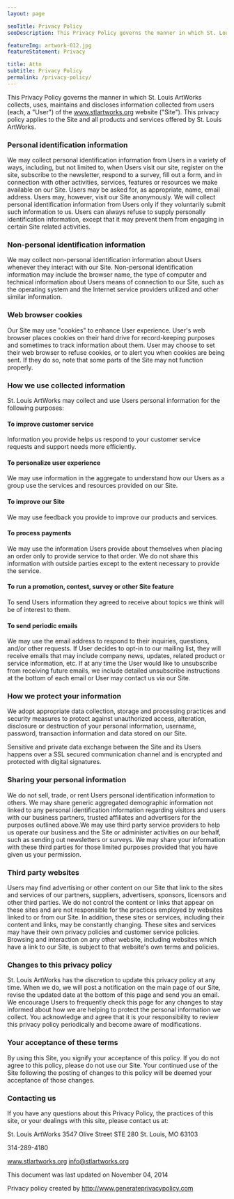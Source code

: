 ```yaml
---
layout: page

seoTitle: Privacy Policy
seoDescription: This Privacy Policy governs the manner in which St. Louis ArtWorks collects, uses, maintains and discloses information collected from users (each, a "User") of the www.stlartworks.org website ("Site").

featureImg: artwork-012.jpg
featureStatement: Privacy

title: Attn
subtitle: Privacy Policy
permalink: /privacy-policy/
---
```

This Privacy Policy governs the manner in which St. Louis ArtWorks collects, uses, maintains and discloses information collected from users (each, a "User") of the www.stlartworks.org website ("Site"). This privacy policy applies to the Site and all products and services offered by St. Louis ArtWorks.

### Personal identification information

We may collect personal identification information from Users in a variety of ways, including, but not limited to, when Users visit our site, register on the site, subscribe to the newsletter, respond to a survey, fill out a form, and in connection with other activities, services, features or resources we make available on our Site. Users may be asked for, as appropriate, name, email address. Users may, however, visit our Site anonymously. We will collect personal identification information from Users only if they voluntarily submit such information to us. Users can always refuse to supply personally identification information, except that it may prevent them from engaging in certain Site related activities.

### Non-personal identification information

We may collect non-personal identification information about Users whenever they interact with our Site. Non-personal identification information may include the browser name, the type of computer and technical information about Users means of connection to our Site, such as the operating system and the Internet service providers utilized and other similar information.

### Web browser cookies

Our Site may use "cookies" to enhance User experience. User's web browser places cookies on their hard drive for record-keeping purposes and sometimes to track information about them. User may choose to set their web browser to refuse cookies, or to alert you when cookies are being sent. If they do so, note that some parts of the Site may not function properly.

### How we use collected information

St. Louis ArtWorks may collect and use Users personal information for the following purposes:

#### To improve customer service

Information you provide helps us respond to your customer service requests and support needs more efficiently.

#### To personalize user experience

We may use information in the aggregate to understand how our Users as a group use the services and resources provided on our Site.

#### To improve our Site

We may use feedback you provide to improve our products and services.

#### To process payments

We may use the information Users provide about themselves when placing an order only to provide service to that order. We do not share this information with outside parties except to the extent necessary to provide the service.

#### To run a promotion, contest, survey or other Site feature

To send Users information they agreed to receive about topics we think will be of interest to them.

#### To send periodic emails

We may use the email address to respond to their inquiries, questions, and/or other requests. If User decides to opt-in to our mailing list, they will receive emails that may include company news, updates, related product or service information, etc. If at any time the User would like to unsubscribe from receiving future emails, we include detailed unsubscribe instructions at the bottom of each email or User may contact us via our Site.

### How we protect your information

We adopt appropriate data collection, storage and processing practices and security measures to protect against unauthorized access, alteration, disclosure or destruction of your personal information, username, password, transaction information and data stored on our Site.

Sensitive and private data exchange between the Site and its Users happens over a SSL secured communication channel and is encrypted and protected with digital signatures.

### Sharing your personal information

We do not sell, trade, or rent Users personal identification information to others. We may share generic aggregated demographic information not linked to any personal identification information regarding visitors and users with our business partners, trusted affiliates and advertisers for the purposes outlined above.We may use third party service providers to help us operate our business and the Site or administer activities on our behalf, such as sending out newsletters or surveys. We may share your information with these third parties for those limited purposes provided that you have given us your permission.

### Third party websites

Users may find advertising or other content on our Site that link to the sites and services of our partners, suppliers, advertisers, sponsors, licensors and other third parties. We do not control the content or links that appear on these sites and are not responsible for the practices employed by websites linked to or from our Site. In addition, these sites or services, including their content and links, may be constantly changing. These sites and services may have their own privacy policies and customer service policies. Browsing and interaction on any other website, including websites which have a link to our Site, is subject to that website's own terms and policies.

### Changes to this privacy policy

St. Louis ArtWorks has the discretion to update this privacy policy at any time. When we do, we will post a notification on the main page of our Site, revise the updated date at the bottom of this page and send you an email. We encourage Users to frequently check this page for any changes to stay informed about how we are helping to protect the personal information we collect. You acknowledge and agree that it is your responsibility to review this privacy policy periodically and become aware of modifications.

### Your acceptance of these terms

By using this Site, you signify your acceptance of this policy. If you do not agree to this policy, please do not use our Site. Your continued use of the Site following the posting of changes to this policy will be deemed your acceptance of those changes.

### Contacting us

If you have any questions about this Privacy Policy, the practices of this site, or your dealings with this site, please contact us at:

St. Louis ArtWorks
3547 Olive Street STE 280 St. Louis, MO 63103

314-289-4180

www.stlartworks.org
info@stlartworks.org

This document was last updated on November 04, 2014

Privacy policy created by http://www.generateprivacypolicy.com
